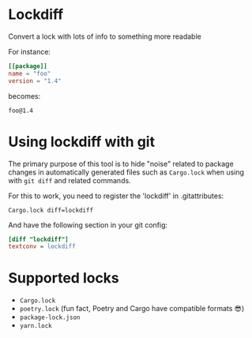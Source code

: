 # Lockdiff

Convert a lock with lots of info to something more readable

For instance:

```toml
[[package]]
name = "foo"
version = "1.4"
```

becomes:

```
foo@1.4
```

# Using lockdiff with git

The primary purpose of this tool is to hide "noise" related to package changes
in automatically generated files such as `Cargo.lock` when using with `git diff`
and related commands.

For this to work, you need to register the 'lockdiff' in .gitattributes:

```
Cargo.lock diff=lockdiff
```

And have the following section in your git config:

```ini
[diff "lockdiff"]
textconv = lockdiff
```

# Supported locks

* `Cargo.lock`
* `poetry.lock` (fun fact, Poetry and Cargo have compatible formats 😎)
* `package-lock.json`
* `yarn.lock`
